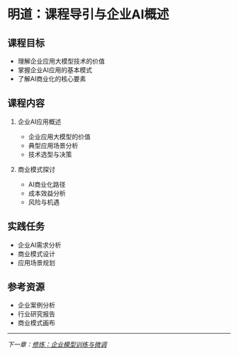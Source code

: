 # 明道：课程导引与企业AI概述

## 课程目标
- 理解企业应用大模型技术的价值
- 掌握企业AI应用的基本模式
- 了解AI商业化的核心要素

## 课程内容
1. 企业AI应用概述
   - 企业应用大模型的价值
   - 典型应用场景分析
   - 技术选型与决策

2. 商业模式探讨
   - AI商业化路径
   - 成本效益分析
   - 风险与机遇

## 实践任务
- 企业AI需求分析
- 商业模式设计
- 应用场景规划

## 参考资源
- 企业案例分析
- 行业研究报告
- 商业模式画布

---
*下一章：[修炼：企业模型训练与微调](./4.2_修炼.md)* 